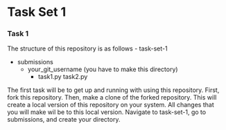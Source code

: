 # Task Set 1 

### Task 1

The structure of this repository is as follows - 
 task-set-1
  - submissions 
    - your_git_username (you have to make this directory) 
      - task1.py
        task2.py  

The first task will be to get up and running with using this repository. 
First, fork this repository. 
Then, make a clone of the forked repository.
This will create a local version of this repository on your system. All changes that you will make wil be to this local version. Navigate to task-set-1, go to submissions, and create your directory. 






